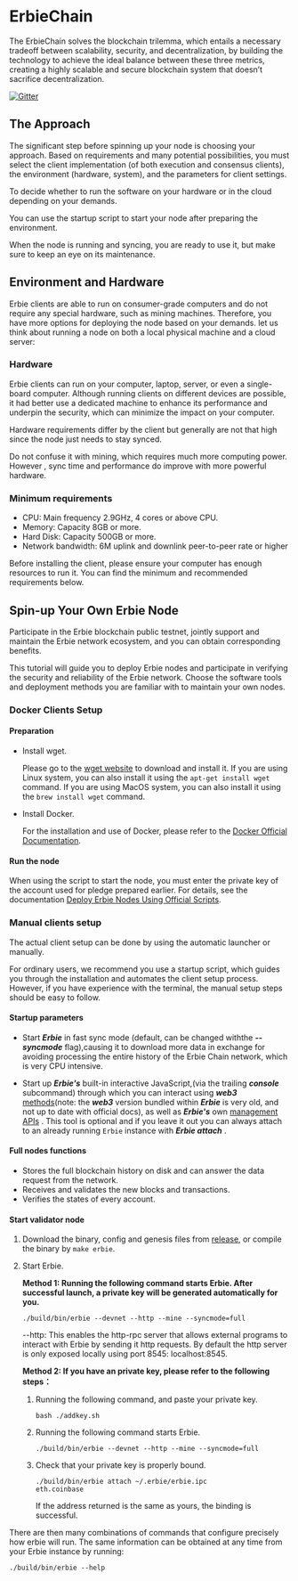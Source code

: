 # ErbieChain

The ErbieChain solves the blockchain trilemma, which entails a necessary tradeoff between scalability, security, and decentralization, by building the
technology to achieve the ideal balance between these three metrics, creating a highly scalable and secure blockchain system that doesn’t sacrifice
decentralization.

[![Gitter](https://badges.gitter.im/wormholes-org/Internal-test-miner.svg)](https://gitter.im/wormholes-org/Internal-test-miner?utm_source=badge&utm_medium=badge&utm_campaign=pr-badge)

## The Approach

The significant step before spinning up your node is choosing your approach. Based on requirements and many potential possibilities,
you must select the client implementation (of both execution and consensus clients), the environment (hardware, system), and the
parameters for client settings.

To decide whether to run the software on your hardware or in the cloud depending on your demands.

You can use the startup script to start your node after preparing the environment.

When the node is running and syncing, you are ready to use it, but make sure to keep an eye on its maintenance.

## Environment and Hardware

Erbie clients are able to run on consumer-grade computers and do not require any special hardware, such as mining machines.
Therefore, you have more options for deploying the node based on your demands. let us think about running a node on both a local
physical machine and a cloud server:

### Hardware

Erbie clients can run on your computer, laptop, server, or even a single-board computer. Although running clients on
different devices are possible, it had better use a dedicated machine to enhance its performance and underpin the security,
which can minimize the impact on your computer.

Hardware requirements differ by the client but generally are not that high since the node just needs to stay synced.

Do not confuse it with mining, which requires much more computing power. However , sync time and performance do improve with more
powerful hardware.

### Minimum requirements

-  CPU: Main frequency 2.9GHz, 4 cores or above CPU.
-  Memory: Capacity 8GB or more.
-  Hard Disk: Capacity 500GB or more.
-  Network bandwidth: 6M uplink and downlink peer-to-peer rate or higher

Before installing the client, please ensure your computer has enough resources to run it. You can find the minimum and recommended requirements below.

## Spin-up Your Own Erbie Node

Participate in the Erbie blockchain public testnet, jointly support and maintain the Erbie network ecosystem, and you can obtain corresponding
benefits. 

This tutorial will guide you to deploy Erbie nodes and participate in verifying the security and reliability of the Erbie network. Choose the 
software tools and deployment methods you are familiar with to maintain your own nodes.

### Docker Clients Setup

#### Preparation

- Install wget. 

  Please go to the [wget website](https://www.gnu.org/software/wget/) to download and install it. If you are using Linux system, you can also 
install it using the `apt-get install wget` command. If you are using MacOS system, you can also install it using the `brew install wget` command.

- Install Docker.

  For the installation and use of Docker, please refer to the [Docker Official Documentation](https://docs.docker.com/engine/install/).

#### Run the node

When using the script to start the node, you must enter the private key of the account used for pledge prepared earlier. For details, see the
documentation [Deploy Erbie Nodes Using Official Scripts](https://www.wormholes.com/docs/install/run/docker/docker_3/index.html).

### Manual clients setup

The actual client setup can be done by using the automatic launcher or manually.

For ordinary users, we recommend you use a startup script, which guides you through the installation and automates the client setup process. However, if
you have experience with the terminal, the manual setup steps should be easy to follow.

#### Startup parameters

- Start ***Erbie*** in fast sync mode (default, can be changed withthe ***--syncmode*** flag),causing it to download more data in exchange for
avoiding processing the entire history of the Erbie Chain network, which is very CPU intensive.

- Start up ***Erbie's*** built-in interactive JavaScript,(via the trailing ***console*** subcommand) through which you can interact using ***web3***
  [methods](https://web3js.readthedocs.io/en/v1.2.9/)(note: the ***web3*** version bundled within ***Erbie*** is very old, and
  not up to date with official docs), as well as ***Erbie's*** own [management APIs](https://www.wormholes.com/docs/management/) .
  This tool is optional and if you leave it out you can always attach to an already running ``Erbie`` instance with ***Erbie attach*** .

#### Full nodes functions

-  Stores the full blockchain history on disk and can answer the data request from the network.
-  Receives and validates the new blocks and transactions.
-  Verifies the states of every account.

#### Start validator node

1. Download the binary, config and genesis files from [release](https://github.com/erbieio/erbie.git), or compile the binary by ``make erbie``.

2. Start Erbie.

   **Method 1: Running the following command starts Erbie. After successful launch, a private key will be generated automatically for you.**

	````
	./build/bin/erbie --devnet --http --mine --syncmode=full
	````
   --http: This enables the http-rpc server that allows external programs to interact with Erbie by sending it http requests. By default the http server is only exposed locally using port 8545: localhost:8545. 

   **Method 2: If you have an private key, please refer to the following steps：**

   1. Running the following command, and paste your private key.
   
      ````
      bash ./addkey.sh
      ````
   2. Running the following command starts Erbie.

      ````
      ./build/bin/erbie --devnet --http --mine --syncmode=full
      ````     
   3. Check that your private key is properly bound. 

      ````
      ./build/bin/erbie attach ~/.erbie/erbie.ipc
      eth.coinbase
      ```` 
      If the address returned is the same as yours, the binding is successful.

There are then many combinations of commands that configure precisely how erbie will run. The same information can be obtained at any time from your Erbie instance by running:

````
./build/bin/erbie --help
```` 


